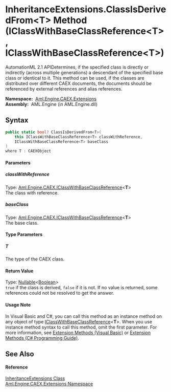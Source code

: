 InheritanceExtensions.ClassIsDerivedFrom&lt;T> Method (IClassWithBaseClassReference&lt;T>, IClassWithBaseClassReference&lt;T>)
==============================================================================================================================
AutomationML 2.1 APIDetermines, if the specified class is directly or indirectly (across multiple generations) a descendant of the specified base class or identical to it. This method can be used, if the classes are distributed over different CAEX documents, the documents should be referenced by external references and alias references.

  **Namespace:**  [Aml.Engine.CAEX.Extensions][1]  
  **Assembly:**  AML.Engine (in AML.Engine.dll)

Syntax
------

```csharp
public static bool? ClassIsDerivedFrom<T>(
	this IClassWithBaseClassReference<T> classWithReference,
	IClassWithBaseClassReference<T> baseClass
)
where T : CAEXObject

```

#### Parameters

##### *classWithReference*
Type: [Aml.Engine.CAEX.IClassWithBaseClassReference][2]&lt;**T**>  
The class with reference.

##### *baseClass*
Type: [Aml.Engine.CAEX.IClassWithBaseClassReference][2]&lt;**T**>  
The base class.

#### Type Parameters

##### *T*
The type of the CAEX class.

#### Return Value
Type: [Nullable][3]&lt;[Boolean][4]>  
`true` if the class is derived, `false` if it is not. If no value is returned, some references could not be resolved to get the answer. 
#### Usage Note
In Visual Basic and C#, you can call this method as an instance method on any object of type [IClassWithBaseClassReference][2]&lt;**T**>. When you use instance method syntax to call this method, omit the first parameter. For more information, see [Extension Methods (Visual Basic)][5] or [Extension Methods (C# Programming Guide)][6].

See Also
--------

#### Reference
[InheritanceExtensions Class][7]  
[Aml.Engine.CAEX.Extensions Namespace][1]  

[1]: ../README.md
[2]: ../../Aml.Engine.CAEX/IClassWithBaseClassReference_1/README.md
[3]: https://docs.microsoft.com/dotnet/api/system.nullable-1
[4]: https://docs.microsoft.com/dotnet/api/system.boolean
[5]: https://docs.microsoft.com/dotnet/visual-basic/programming-guide/language-features/procedures/extension-methods
[6]: https://docs.microsoft.com/dotnet/csharp/programming-guide/classes-and-structs/extension-methods
[7]: README.md
[8]: https://www.automationml.org
[9]: ../../icons/logoShade.png
